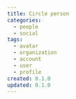 ```yaml
---
title: Circle person
categories:
  - people
  - social
tags:
  - avatar
  - organization
  - account
  - user
  - profile
created: 0.1.0
updated: 0.1.0
---
```

